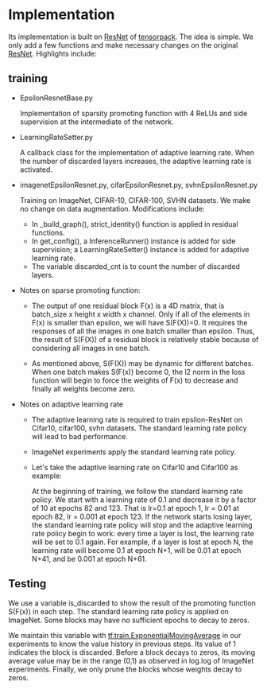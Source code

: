 <!-- Added by: xiny, at:  -->

<!--te-->

# Implementation
Its implementation is built on [ResNet](https://github.com/ppwwyyxx/tensorpack/tree/master/examples/ResNet) of [tensorpack](https://github.com/ppwwyyxx/tensorpack). The idea is simple. We only add a few functions and make necessary changes on the original [ResNet](https://github.com/ppwwyyxx/tensorpack/tree/master/examples/ResNet). Highlights include:

## training
- EpsilonResnetBase.py

	Implementation of sparsity promoting function with 4 ReLUs and side supervision at the intermediate of the network.
 
- LearningRateSetter.py

	A callback class for the implementation of adaptive learning rate. When the number of discarded layers increases, the adaptive learning rate is activated.
	
- imagenetEpsilonResnet.py, cifarEpsilonResnet.py, svhnEpsilonResnet.py

	Training on ImageNet, CIFAR-10, CIFAR-100, SVHN datasets. We make no change on data augmentation. Modifications include: 
	
	+ In \_build\_graph(), strict\_identity() function is applied in residual functions. 
	+ In get_config(), a InferenceRunner() instance is added for side supervision; a LearningRateSetter() instance is added for adaptive learning rate.
	+ The variable discarded_cnt is to count the number of discarded layers.

- Notes on sparse promoting function:

	+ The output of one residual block F(x) is a 4D matrix, that is batch_size x height x width x channel. Only if all of the elements in F(x) is smaller than epsilon, we will have S(F(X))=0. It requires the responses of all the images in one batch smaller than epsilon. 
Thus, the result of S(F(X)) of a residual block is relatively stable because of considering all images in one batch.

	+ As mentioned above, S(F(X)) may be dynamic for different batches. When one batch makes S(F(x)) become 0, the l2 norm in the loss function will begin to force the weights of F(x) to decrease and finally all weights become zero.
	
- Notes on adaptive learning rate
	+ The adaptive learning rate is required to train epsilon-ResNet on Cifar10, cifar100, svhn datasets. The standard learning rate policy will lead to bad performance. 
	+ ImageNet experiments apply the standard learning rate policy.
	+ Let's take the adaptive learning rate on Cifar10 and Cifar100 as example:
	
		At the beginning of training, we follow the standard learning rate policy. We start with a learning rate of 0.1 and decrease it by a factor of 10 at epochs 82 and 123. That is lr=0.1 at epoch 1, lr = 0.01 at epoch 82, lr = 0.001 at epoch 123. If the network starts losing layer, the standard learning rate policy will stop and the adaptive learning rate policy begin to work: every time a layer is lost, the learning rate will be set to 0.1 again. For example, if a layer is lost at epoch N, the learning rate will become 0.1 at epoch N+1, will be 0.01 at epoch N+41, and be 0.001 at epoch N+61. 
		
## Testing

We use a variable is\_discarded to show the result of the promoting function S(F(x)) in each step. The standard learning rate policy is applied on ImageNet. Some blocks may have no sufficient epochs to decay to zeros.

We maintain this variable with [tf.train.ExponentialMovingAverage](https://www.tensorflow.org/api_docs/python/tf/train/ExponentialMovingAverage) in our experiments to know the value history in previous steps. Its value of 1 indicates the block is discarded. Before a block decays to zeros, its moving average value may be in the range (0,1) as observed in log.log of ImageNet experiments. Finally, we only prune the blocks whose weights decay to zeros. 
